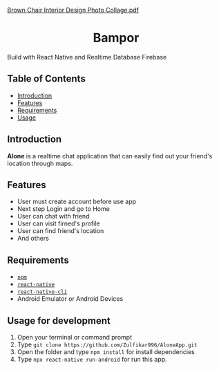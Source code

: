 [Brown Chair Interior Design Photo Collage.pdf](https://github.com/Zulfikar996/POS-APP-With-redux/files/4437807/Brown.Chair.Interior.Design.Photo.Collage.pdf)
<h1 align="center">Bampor</h1>
<p align="left">
  Build with React Native and Realtime Database Firebase
</p>

## Table of Contents

- [Introduction](#introduction)
- [Features](#features)
- [Requirements](#requirements)
- [Usage](#usage-for-development)
## Introduction
<b>Alone</b> is a realtime chat application that can easily find out your friend's location through maps.

## Features
* User must create account before use app
* Next step Login and go to Home
* User can chat with friend
* User can visit firned's profile
* User can find friend's location
* And others

## Requirements
* [`npm`](https://www.npmjs.com/get-npm)
* [`react-native`](https://facebook.github.io/react-native/docs/getting-started)
* [`react-native-cli`](https://facebook.github.io/react-native/docs/getting-started)
* Android Emulator or Android Devices

## Usage for development
1. Open your terminal or command prompt
2. Type `git clone https://github.com/Zulfikar996/AloneApp.git`
3. Open the folder and type `npm install` for install dependencies
4. Type `npx react-native run-android` for run this app.
